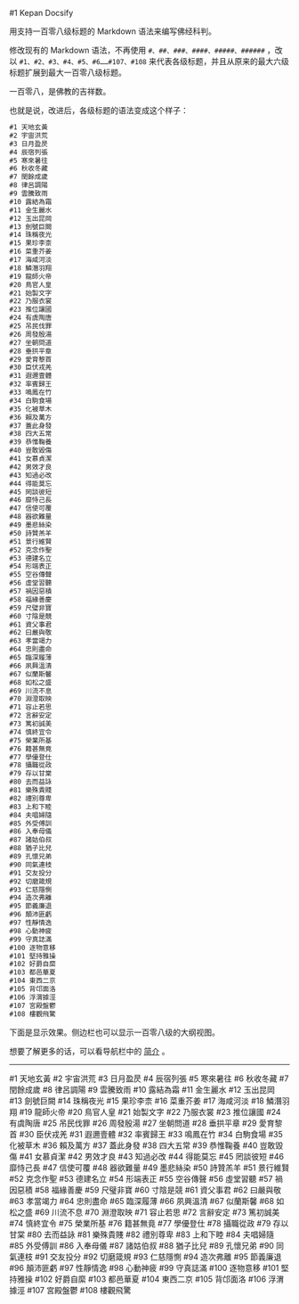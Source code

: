 #1 Kepan Docsify

用支持一百零八级标题的 Markdown 语法来编写佛经科判。

修改现有的 Markdown 语法，不再使用 `#、##、###、####、#####、######` ，改以 `#1、#2、#3、#4、#5、#6……#107、#108` 来代表各级标题，并且从原来的最大六级标题扩展到最大一百零八级标题。

一百零八，是佛教的吉祥数。

也就是说，改进后，各级标题的语法变成这个样子：

```markdown
#1 天地玄黃
#2 宇宙洪荒
#3 日月盈昃
#4 辰宿列張
#5 寒來暑往
#6 秋收冬藏
#7 閏餘成歲
#8 律呂調陽
#9 雲騰致雨
#10 露結為霜
#11 金生麗水
#12 玉出昆岡
#13 劍號巨闕
#14 珠稱夜光
#15 果珍李柰
#16 菜重芥姜
#17 海咸河淡
#18 鱗潛羽翔
#19 龍師火帝
#20 鳥官人皇
#21 始製文字
#22 乃服衣裳
#23 推位讓國
#24 有虞陶唐
#25 吊民伐罪
#26 周發殷湯
#27 坐朝問道
#28 垂拱平章
#29 愛育黎首
#30 臣伏戎羌
#31 遐邇壹體
#32 率賓歸王
#33 鳴鳳在竹
#34 白駒食場
#35 化被草木
#36 賴及萬方
#37 蓋此身發
#38 四大五常
#39 恭惟鞠養
#40 豈敢毀傷
#41 女慕貞潔
#42 男效才良
#43 知過必改
#44 得能莫忘
#45 罔談彼短
#46 靡恃己長
#47 信使可覆
#48 器欲難量
#49 墨悲絲染
#50 詩贊羔羊
#51 景行維賢
#52 克念作聖
#53 德建名立
#54 形端表正
#55 空谷傳聲
#56 虛堂習聽
#57 禍因惡積
#58 福緣善慶
#59 尺璧非寶
#60 寸陰是競
#61 資父事君
#62 曰嚴與敬
#63 孝當竭力
#64 忠則盡命
#65 臨深履薄
#66 夙興溫清
#67 似蘭斯馨
#68 如松之盛
#69 川流不息
#70 淵澄取映
#71 容止若思
#72 言辭安定
#73 篤初誠美
#74 慎終宜令
#75 榮業所基
#76 籍甚無竟
#77 學優登仕
#78 攝職從政
#79 存以甘棠
#80 去而益詠
#81 樂殊貴賤
#82 禮別尊卑
#83 上和下睦
#84 夫唱婦隨
#85 外受傅訓
#86 入奉母儀
#87 諸姑伯叔
#88 猶子比兒
#89 孔懷兄弟
#90 同氣連枝
#91 交友投分
#92 切磨箴規
#93 仁慈隱惻
#94 造次弗離
#95 節義廉退
#96 顛沛匪虧
#97 性靜情逸
#98 心動神疲
#99 守真誌滿
#100 逐物意移
#101 堅持雅操
#102 好爵自縻
#103 都邑華夏
#104 東西二京
#105 背邙面洛
#106 浮渭據涇
#107 宮殿盤鬱
#108 樓觀飛驚
```

下面是显示效果。侧边栏也可以显示一百零八级的大纲视图。

想要了解更多的话，可以看导航栏中的 [简介](/help/) 。

----

#1 天地玄黃
#2 宇宙洪荒
#3 日月盈昃
#4 辰宿列張
#5 寒來暑往
#6 秋收冬藏
#7 閏餘成歲
#8 律呂調陽
#9 雲騰致雨
#10 露結為霜
#11 金生麗水
#12 玉出昆岡
#13 劍號巨闕
#14 珠稱夜光
#15 果珍李柰
#16 菜重芥姜
#17 海咸河淡
#18 鱗潛羽翔
#19 龍師火帝
#20 鳥官人皇
#21 始製文字
#22 乃服衣裳
#23 推位讓國
#24 有虞陶唐
#25 吊民伐罪
#26 周發殷湯
#27 坐朝問道
#28 垂拱平章
#29 愛育黎首
#30 臣伏戎羌
#31 遐邇壹體
#32 率賓歸王
#33 鳴鳳在竹
#34 白駒食場
#35 化被草木
#36 賴及萬方
#37 蓋此身發
#38 四大五常
#39 恭惟鞠養
#40 豈敢毀傷
#41 女慕貞潔
#42 男效才良
#43 知過必改
#44 得能莫忘
#45 罔談彼短
#46 靡恃己長
#47 信使可覆
#48 器欲難量
#49 墨悲絲染
#50 詩贊羔羊
#51 景行維賢
#52 克念作聖
#53 德建名立
#54 形端表正
#55 空谷傳聲
#56 虛堂習聽
#57 禍因惡積
#58 福緣善慶
#59 尺璧非寶
#60 寸陰是競
#61 資父事君
#62 曰嚴與敬
#63 孝當竭力
#64 忠則盡命
#65 臨深履薄
#66 夙興溫清
#67 似蘭斯馨
#68 如松之盛
#69 川流不息
#70 淵澄取映
#71 容止若思
#72 言辭安定
#73 篤初誠美
#74 慎終宜令
#75 榮業所基
#76 籍甚無竟
#77 學優登仕
#78 攝職從政
#79 存以甘棠
#80 去而益詠
#81 樂殊貴賤
#82 禮別尊卑
#83 上和下睦
#84 夫唱婦隨
#85 外受傅訓
#86 入奉母儀
#87 諸姑伯叔
#88 猶子比兒
#89 孔懷兄弟
#90 同氣連枝
#91 交友投分
#92 切磨箴規
#93 仁慈隱惻
#94 造次弗離
#95 節義廉退
#96 顛沛匪虧
#97 性靜情逸
#98 心動神疲
#99 守真誌滿
#100 逐物意移
#101 堅持雅操
#102 好爵自縻
#103 都邑華夏
#104 東西二京
#105 背邙面洛
#106 浮渭據涇
#107 宮殿盤鬱
#108 樓觀飛驚
